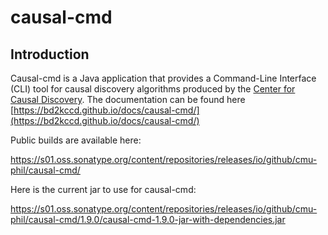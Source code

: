 # causal-cmd

## Introduction

Causal-cmd is a Java application that provides a Command-Line Interface (CLI) tool for causal discovery algorithms produced by the [Center for Causal Discovery](http://www.ccd.pitt.edu/).  The documentation can be found here [https://bd2kccd.github.io/docs/causal-cmd/](https://bd2kccd.github.io/docs/causal-cmd/) 

Public builds are available here:

https://s01.oss.sonatype.org/content/repositories/releases/io/github/cmu-phil/causal-cmd/

Here is the current jar to use for causal-cmd:

https://s01.oss.sonatype.org/content/repositories/releases/io/github/cmu-phil/causal-cmd/1.9.0/causal-cmd-1.9.0-jar-with-dependencies.jar
